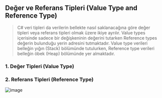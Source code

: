 ## Değer ve Referans Tipleri (Value Type and Reference Type) ##
>  C# veri tipleri da verilerin bellekte nasıl saklanacağına göre değer tipleri veya referans tipleri olmak üzere ikiye ayrılır.
>  Value types içerisinde sadece bir değişkeninin değerini tutarken Reference types değerin bulunduğu yerin adresini tutmaktadır.
>  Value type verileri belleğin yığın (Stack) bölümünde tutulurken, Reference type verileri belleğin öbek (Heap) bölümünde yer almaktadır.

### 1. Değer Tipleri (Value Type) ###


### 2. Referans Tipleri (Reference Type) ###

![image](https://user-images.githubusercontent.com/28144917/142979201-c4ae9448-7bb3-4dc1-8585-923f75a47126.png)
